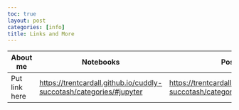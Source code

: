```yaml
---
toc: true
layout: post
categories: [info]
title: Links and More
---
```


| About me | Notebooks |  Posts  |
|----------|-----------|---------|
| Put link here | https://trentcardall.github.io/cuddly-succotash/categories/#jupyter | https://trentcardall.github.io/cuddly-succotash/categories/#markdown |